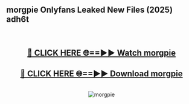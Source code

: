 <h2>morgpie Onlyfans Leaked New Files (2025) adh6t</h2>
<br>
<div align="center">
<h2><a href="https://mediafiles.top/morgpie&ref=git" rel="nofollow">🔴 CLICK HERE 🌐==►► Watch morgpie</a></h2>
<h2><a href="https://mediafiles.top/morgpie&ref=git" rel="nofollow">🔴 CLICK HERE 🌐==►► Download morgpie</a></h2>
<br>
<a href="https://mediafiles.top/morgpie&ref=git" rel="nofollow" data-target="animated-image.originalLink"><img src="https://i.ibb.co.com/xMMVF88/686577567.gif" alt="morgpie" style="max-width: 100%; display: inline-block;" data-target="animated-image.originalImage"></a>
</div>
<br>
<br>